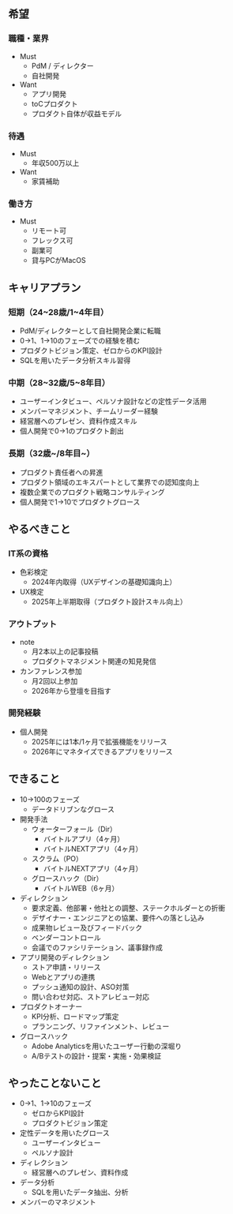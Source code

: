 ## 希望
### 職種・業界
- Must 
	- PdM / ディレクター
	- 自社開発
- Want
	- アプリ開発
	- toCプロダクト
	- プロダクト自体が収益モデル
### 待遇 
- Must
	- 年収500万以上
- Want
	- 家賃補助
### 働き方
- Must
	- リモート可
	- フレックス可
	- 副業可
	- 貸与PCがMacOS

## キャリアプラン
### 短期（24~28歳/1~4年目）
- PdM/ディレクターとして自社開発企業に転職
- 0→1、1→10のフェーズでの経験を積む
- プロダクトビジョン策定、ゼロからのKPI設計
- SQLを用いたデータ分析スキル習得
### 中期（28~32歳/5~8年目）
- ユーザーインタビュー、ペルソナ設計などの定性データ活用
- メンバーマネジメント、チームリーダー経験
- 経営層へのプレゼン、資料作成スキル
- 個人開発で0→1のプロダクト創出
### 長期（32歳~/8年目~）
- プロダクト責任者への昇進
- プロダクト領域のエキスパートとして業界での認知度向上
- 複数企業でのプロダクト戦略コンサルティング
- 個人開発で1→10でプロダクトグロース

## やるべきこと
### IT系の資格
- 色彩検定
	- 2024年内取得（UXデザインの基礎知識向上）
- UX検定
	- 2025年上半期取得（プロダクト設計スキル向上）
### アウトプット
- note
	- 月2本以上の記事投稿
	- プロダクトマネジメント関連の知見発信
- カンファレンス参加 
	- 月2回以上参加
	- 2026年から登壇を目指す
### 開発経験
- 個人開発
	- 2025年には1本/1ヶ月で拡張機能をリリース
	- 2026年にマネタイズできるアプリをリリース
## できること
- 10→100のフェーズ
	- データドリブンなグロース
- 開発手法
	- ウォーターフォール（Dir）
		- バイトルアプリ（4ヶ月）
		- バイトルNEXTアプリ（4ヶ月）
	- スクラム（PO）
		- バイトルNEXTアプリ（4ヶ月）
	- グロースハック（Dir）
		- バイトルWEB（6ヶ月）
- ディレクション
	- 要求定義、他部署・他社との調整、ステークホルダーとの折衝
	- デザイナー・エンジニアとの協業、要件への落とし込み
	- 成果物レビュー及びフィードバック
	- ベンダーコントロール
	- 会議でのファシリテーション、議事録作成
- アプリ開発のディレクション
	- ストア申請・リリース
	- Webとアプリの連携
	- プッシュ通知の設計、ASO対策
	- 問い合わせ対応、ストアレビュー対応
- プロダクトオーナー
	- KPI分析、ロードマップ策定
	- プランニング、リファインメント、レビュー
- グロースハック
	- Adobe Analyticsを用いたユーザー行動の深堀り
	- A/Bテストの設計・提案・実施・効果検証
## やったことないこと
 - 0→1、1→10のフェーズ
	- ゼロからKPI設計
	- プロダクトビジョン策定
- 定性データを用いたグロース
	- ユーザーインタビュー
	- ペルソナ設計
- ディレクション
	- 経営層へのプレゼン、資料作成
- データ分析
	- SQLを用いたデータ抽出、分析
- メンバーのマネジメント




